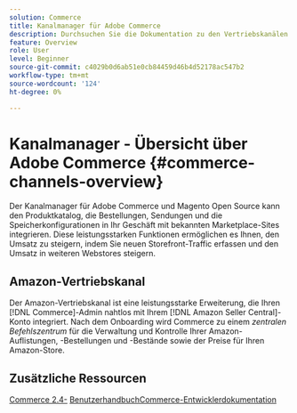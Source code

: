 ```yaml
---
solution: Commerce
title: Kanalmanager für Adobe Commerce
description: Durchsuchen Sie die Dokumentation zu den Vertriebskanälen für Adobe Commerce und Magento Open Source.
feature: Overview
role: User
level: Beginner
source-git-commit: c4029b0d6ab51e0cb84459d46b4d52178ac547b2
workflow-type: tm+mt
source-wordcount: '124'
ht-degree: 0%

---
```



# Kanalmanager - Übersicht über Adobe Commerce {#commerce-channels-overview}

Der Kanalmanager für Adobe Commerce und Magento Open Source kann den Produktkatalog, die Bestellungen, Sendungen und die Speicherkonfigurationen in Ihr Geschäft mit bekannten Marketplace-Sites integrieren. Diese leistungsstarken Funktionen ermöglichen es Ihnen, den Umsatz zu steigern, indem Sie neuen Storefront-Traffic erfassen und den Umsatz in weiteren Webstores steigern.

## Amazon-Vertriebskanal

Der Amazon-Vertriebskanal ist eine leistungsstarke Erweiterung, die Ihren [!DNL Commerce]-Admin nahtlos mit Ihrem [!DNL Amazon Seller Central]-Konto integriert. Nach dem Onboarding wird Commerce zu einem _zentralen Befehlszentrum_ für die Verwaltung und Kontrolle Ihrer Amazon-Auflistungen, -Bestellungen und -Bestände sowie der Preise für Ihren Amazon-Store.

## Zusätzliche Ressourcen

[Commerce 2.4-](https://docs.magento.com/user-guide/)
[BenutzerhandbuchCommerce-Entwicklerdokumentation](https://devdocs.magento.com/)

